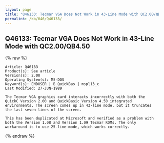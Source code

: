 ```yaml
---
layout: page
title: "Q46133: Tecmar VGA Does Not Work in 43-Line Mode with QC2.00/QB4.50"
permalink: /kb/046/Q46133/
---
```


## Q46133: Tecmar VGA Does Not Work in 43-Line Mode with QC2.00/QB4.50

{% raw %}

	Article: Q46133
	Product(s): See article
	Version(s): 2.00
	Operating System(s): MS-DOS
	Keyword(s): ENDUSER | B_QuickBas | mspl13_c
	Last Modified: 27-JUN-1989
	
	The Tecmar VGA graphics card interacts incorrectly with both the
	QuickC Version 2.00 and QuickBasic Version 4.50 integrated
	environments. The screen comes up in 43-line mode, but it truncates
	the last seven lines of the screen.
	
	This has been duplicated at Microsoft and verified as a problem with
	both the Version 1.08 and Version 1.09 Tecmar ROMs. The only
	workaround is to use 25-line mode, which works correctly.

{% endraw %}
